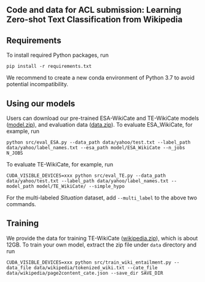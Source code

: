 ## Code and data for ACL submission: Learning Zero-shot Text Classification from Wikipedia
## Requirements
To install required Python packages, run
```
pip install -r requirements.txt
```
We recommend to create a new conda environment of Python 3.7 to avoid potential incompatibility.
## Using our models
Users can download our pre-trained ESA-WikiCate and TE-WikiCate models ([model.zip](http://...)), and evaluation data ([data.zip](http://...)). 
To evaluate ESA_WikiCate, for example, run
```
python src/eval_ESA.py --data_path data/yahoo/test.txt --label_path data/yahoo/label_names.txt --esa_path model/ESA_WikiCate --n_jobs N_JOBS
```
To evaluate TE-WikiCate, for example, run
```
CUDA_VISIBLE_DEVICES=xxx python src/eval_TE.py --data_path data/yahoo/test.txt --label_path data/yahoo/label_names.txt --model_path model/TE_WikiCate/ --simple_hypo
```
For the multi-labeled *Situation* dataset, add ```--multi_label``` to the above two commands. 
## Training
We provide the data for training TE-WikiCate ([wikipedia.zip](http://...)), which is about 12GB. To train your own model, extract the zip file under ```data``` directory and run
```
CUDA_VISIBLE_DEVICES=xxx python src/train_wiki_entailment.py --data_file data/wikipedia/tokenized_wiki.txt --cate_file data/wikipedia/page2content_cate.json --save_dir SAVE_DIR
```




